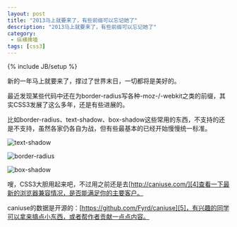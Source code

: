```yaml
---
layout: post
title: "2013马上就要来了，有些前缀可以忘记她了"
description: "2013马上就要来了，有些前缀可以忘记她了"
category:
 - 纵横捭嗑
tags: [css3]
---
```

{% include JB/setup %}

新的一年马上就要来了，撑过了世界末日，一切都将是美好的。

最近发现某些代码中还在为border-radius写各种-moz-/-webkit之类的前缀，其实CSS3发展了这么多年，还是有些进展的。

比如border-radius、text-shadow、box-shadow这些常用的东西，不支持的还是不支持，虽然各家仍各自为战，但有些最基本的已经开始慢慢统一标准。

![text-shadow][1]

![border-radius][2]

![box-shadow][3]


嗖，CSS3大胆用起来吧，不过用之前还是去[http://caniuse.com/][4]查看一下最新的浏览器兼容情况，是否能满足你的主要客户。

caniuse的数据是开源的：[https://github.com/Fyrd/caniuse][5]，有兴趣的同学可以拿来搞点小东西，或者帮作者贡献一点点内容。



[1]: http://fefly.github.com/content/20121231/text-shadow.png "text-shadow"
[2]: http://fefly.github.com/content/20121231/border-radius.png "border-radius"
[3]: http://fefly.github.com/content/20121231/box-shadow.png "box-shadow"
[4]: http://caniuse.com/
[5]: https://github.com/Fyrd/caniuse